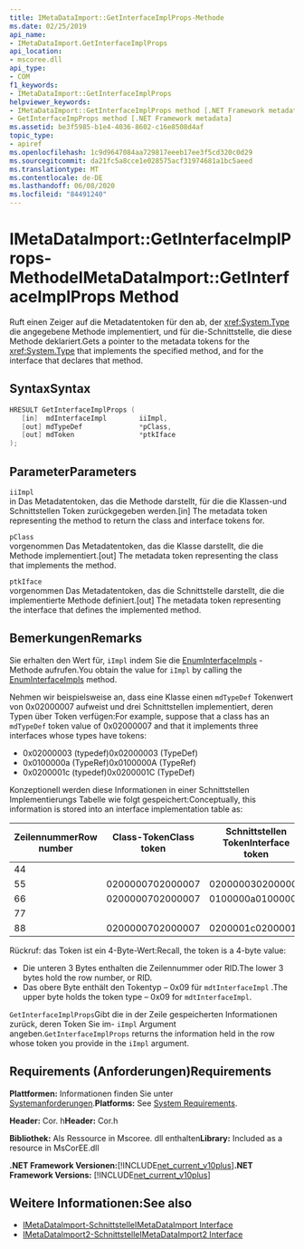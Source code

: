 ```yaml
---
title: IMetaDataImport::GetInterfaceImplProps-Methode
ms.date: 02/25/2019
api_name:
- IMetaDataImport.GetInterfaceImplProps
api_location:
- mscoree.dll
api_type:
- COM
f1_keywords:
- IMetaDataImport::GetInterfaceImplProps
helpviewer_keywords:
- IMetaDataImport::GetInterfaceImplProps method [.NET Framework metadata]
- GetInterfaceImpProps method [.NET Framework metadata]
ms.assetid: be3f5985-b1e4-4036-8602-c16e8508d4af
topic_type:
- apiref
ms.openlocfilehash: 1c9d9647084aa729817eeeb17ee3f5cd320c0d29
ms.sourcegitcommit: da21fc5a8cce1e028575acf31974681a1bc5aeed
ms.translationtype: MT
ms.contentlocale: de-DE
ms.lasthandoff: 06/08/2020
ms.locfileid: "84491240"
---
```

# <a name="imetadataimportgetinterfaceimplprops-method"></a><span data-ttu-id="40ec0-102">IMetaDataImport::GetInterfaceImplProps-Methode</span><span class="sxs-lookup"><span data-stu-id="40ec0-102">IMetaDataImport::GetInterfaceImplProps Method</span></span>
<span data-ttu-id="40ec0-103">Ruft einen Zeiger auf die Metadatentoken für den ab, der <xref:System.Type> die angegebene Methode implementiert, und für die-Schnittstelle, die diese Methode deklariert.</span><span class="sxs-lookup"><span data-stu-id="40ec0-103">Gets a pointer to the metadata tokens for the <xref:System.Type> that implements the specified method, and for the interface that declares that method.</span></span>
  
## <a name="syntax"></a><span data-ttu-id="40ec0-104">Syntax</span><span class="sxs-lookup"><span data-stu-id="40ec0-104">Syntax</span></span>  
  
```cpp  
HRESULT GetInterfaceImplProps (  
   [in]  mdInterfaceImpl        iiImpl,  
   [out] mdTypeDef              *pClass,  
   [out] mdToken                *ptkIface  
);  
```  
  
## <a name="parameters"></a><span data-ttu-id="40ec0-105">Parameter</span><span class="sxs-lookup"><span data-stu-id="40ec0-105">Parameters</span></span>  
 `iiImpl`  
 <span data-ttu-id="40ec0-106">in Das Metadatentoken, das die Methode darstellt, für die die Klassen-und Schnittstellen Token zurückgegeben werden.</span><span class="sxs-lookup"><span data-stu-id="40ec0-106">[in] The metadata token representing the method to return the class and interface tokens for.</span></span>  
  
 `pClass`  
 <span data-ttu-id="40ec0-107">vorgenommen Das Metadatentoken, das die Klasse darstellt, die die Methode implementiert.</span><span class="sxs-lookup"><span data-stu-id="40ec0-107">[out] The metadata token representing the class that implements the method.</span></span>  
  
 `ptkIface`  
 <span data-ttu-id="40ec0-108">vorgenommen Das Metadatentoken, das die Schnittstelle darstellt, die die implementierte Methode definiert.</span><span class="sxs-lookup"><span data-stu-id="40ec0-108">[out] The metadata token representing the interface that defines the implemented method.</span></span>  

## <a name="remarks"></a><span data-ttu-id="40ec0-109">Bemerkungen</span><span class="sxs-lookup"><span data-stu-id="40ec0-109">Remarks</span></span>

 <span data-ttu-id="40ec0-110">Sie erhalten den Wert für, `iImpl` indem Sie die [EnumInterfaceImpls](imetadataimport-enuminterfaceimpls-method.md) -Methode aufrufen.</span><span class="sxs-lookup"><span data-stu-id="40ec0-110">You obtain the value for `iImpl` by calling the [EnumInterfaceImpls](imetadataimport-enuminterfaceimpls-method.md) method.</span></span>

 <span data-ttu-id="40ec0-111">Nehmen wir beispielsweise an, dass eine Klasse einen `mdTypeDef` Tokenwert von 0x02000007 aufweist und drei Schnittstellen implementiert, deren Typen über Token verfügen:</span><span class="sxs-lookup"><span data-stu-id="40ec0-111">For example, suppose that a class has an `mdTypeDef` token value of 0x02000007 and that it implements three interfaces whose types have tokens:</span></span>

- <span data-ttu-id="40ec0-112">0x02000003 (typedef)</span><span class="sxs-lookup"><span data-stu-id="40ec0-112">0x02000003 (TypeDef)</span></span>
- <span data-ttu-id="40ec0-113">0x0100000a (TypeRef)</span><span class="sxs-lookup"><span data-stu-id="40ec0-113">0x0100000A (TypeRef)</span></span>
- <span data-ttu-id="40ec0-114">0x0200001c (typedef)</span><span class="sxs-lookup"><span data-stu-id="40ec0-114">0x0200001C (TypeDef)</span></span>

<span data-ttu-id="40ec0-115">Konzeptionell werden diese Informationen in einer Schnittstellen Implementierungs Tabelle wie folgt gespeichert:</span><span class="sxs-lookup"><span data-stu-id="40ec0-115">Conceptually, this information is stored into an interface implementation table as:</span></span>

| <span data-ttu-id="40ec0-116">Zeilennummer</span><span class="sxs-lookup"><span data-stu-id="40ec0-116">Row number</span></span> | <span data-ttu-id="40ec0-117">Class-Token</span><span class="sxs-lookup"><span data-stu-id="40ec0-117">Class token</span></span> | <span data-ttu-id="40ec0-118">Schnittstellen Token</span><span class="sxs-lookup"><span data-stu-id="40ec0-118">Interface token</span></span> |
|------------|-------------|-----------------|
| <span data-ttu-id="40ec0-119">4</span><span class="sxs-lookup"><span data-stu-id="40ec0-119">4</span></span>          |             |                 |
| <span data-ttu-id="40ec0-120">5</span><span class="sxs-lookup"><span data-stu-id="40ec0-120">5</span></span>          | <span data-ttu-id="40ec0-121">02000007</span><span class="sxs-lookup"><span data-stu-id="40ec0-121">02000007</span></span>    | <span data-ttu-id="40ec0-122">02000003</span><span class="sxs-lookup"><span data-stu-id="40ec0-122">02000003</span></span>        |
| <span data-ttu-id="40ec0-123">6</span><span class="sxs-lookup"><span data-stu-id="40ec0-123">6</span></span>          | <span data-ttu-id="40ec0-124">02000007</span><span class="sxs-lookup"><span data-stu-id="40ec0-124">02000007</span></span>    | <span data-ttu-id="40ec0-125">0100000a</span><span class="sxs-lookup"><span data-stu-id="40ec0-125">0100000A</span></span>        |
| <span data-ttu-id="40ec0-126">7</span><span class="sxs-lookup"><span data-stu-id="40ec0-126">7</span></span>          |             |                 |
| <span data-ttu-id="40ec0-127">8</span><span class="sxs-lookup"><span data-stu-id="40ec0-127">8</span></span>          | <span data-ttu-id="40ec0-128">02000007</span><span class="sxs-lookup"><span data-stu-id="40ec0-128">02000007</span></span>    | <span data-ttu-id="40ec0-129">0200001c</span><span class="sxs-lookup"><span data-stu-id="40ec0-129">0200001C</span></span>        |

<span data-ttu-id="40ec0-130">Rückruf: das Token ist ein 4-Byte-Wert:</span><span class="sxs-lookup"><span data-stu-id="40ec0-130">Recall, the token is a 4-byte value:</span></span>

- <span data-ttu-id="40ec0-131">Die unteren 3 Bytes enthalten die Zeilennummer oder RID.</span><span class="sxs-lookup"><span data-stu-id="40ec0-131">The lower 3 bytes hold the row number, or RID.</span></span>
- <span data-ttu-id="40ec0-132">Das obere Byte enthält den Tokentyp – 0x09 für `mdtInterfaceImpl` .</span><span class="sxs-lookup"><span data-stu-id="40ec0-132">The upper byte holds the token type – 0x09 for `mdtInterfaceImpl`.</span></span>

<span data-ttu-id="40ec0-133">`GetInterfaceImplProps`Gibt die in der Zeile gespeicherten Informationen zurück, deren Token Sie im- `iImpl` Argument angeben.</span><span class="sxs-lookup"><span data-stu-id="40ec0-133">`GetInterfaceImplProps` returns the information held in the row whose token you provide in the `iImpl` argument.</span></span>
  
## <a name="requirements"></a><span data-ttu-id="40ec0-134">Requirements (Anforderungen)</span><span class="sxs-lookup"><span data-stu-id="40ec0-134">Requirements</span></span>  
 <span data-ttu-id="40ec0-135">**Plattformen:** Informationen finden Sie unter [Systemanforderungen](../../get-started/system-requirements.md).</span><span class="sxs-lookup"><span data-stu-id="40ec0-135">**Platforms:** See [System Requirements](../../get-started/system-requirements.md).</span></span>  
  
 <span data-ttu-id="40ec0-136">**Header:** Cor. h</span><span class="sxs-lookup"><span data-stu-id="40ec0-136">**Header:** Cor.h</span></span>  
  
 <span data-ttu-id="40ec0-137">**Bibliothek:** Als Ressource in Mscoree. dll enthalten</span><span class="sxs-lookup"><span data-stu-id="40ec0-137">**Library:** Included as a resource in MsCorEE.dll</span></span>  
  
 <span data-ttu-id="40ec0-138">**.NET Framework Versionen:**[!INCLUDE[net_current_v10plus](../../../../includes/net-current-v10plus-md.md)]</span><span class="sxs-lookup"><span data-stu-id="40ec0-138">**.NET Framework Versions:** [!INCLUDE[net_current_v10plus](../../../../includes/net-current-v10plus-md.md)]</span></span>  
  
## <a name="see-also"></a><span data-ttu-id="40ec0-139">Weitere Informationen:</span><span class="sxs-lookup"><span data-stu-id="40ec0-139">See also</span></span>

- [<span data-ttu-id="40ec0-140">IMetaDataImport-Schnittstelle</span><span class="sxs-lookup"><span data-stu-id="40ec0-140">IMetaDataImport Interface</span></span>](imetadataimport-interface.md)
- [<span data-ttu-id="40ec0-141">IMetaDataImport2-Schnittstelle</span><span class="sxs-lookup"><span data-stu-id="40ec0-141">IMetaDataImport2 Interface</span></span>](imetadataimport2-interface.md)
